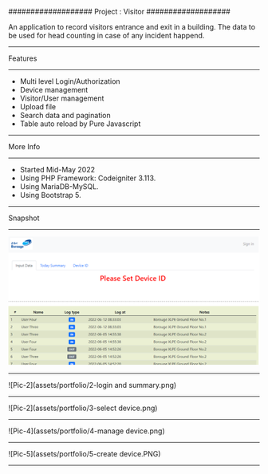 ###################
Project : Visitor
###################

An application to record visitors entrance and exit in a building. The data to be used for head counting in case of any incident happend.

**************************
Features
**************************
- Multi level Login/Authorization
- Device management
- Visitor/User management
- Upload file
- Search data and pagination
- Table auto reload by Pure Javascript 

**************************
More Info
**************************
- Started Mid-May 2022
- Using PHP Framework: Codeigniter 3.113.
- Using MariaDB-MySQL.
- Using Bootstrap 5.

**************************
Snapshot
**************************

![Pic-1](assets/portfolio/1-frontpage.PNG)
<hr>

![Pic-2](assets/portfolio/2-login and summary.png)
<hr>

![Pic-2](assets/portfolio/3-select device.png)
<hr>

![Pic-4](assets/portfolio/4-manage device.png)
<hr>

![Pic-5](assets/portfolio/5-create device.PNG)
<hr>